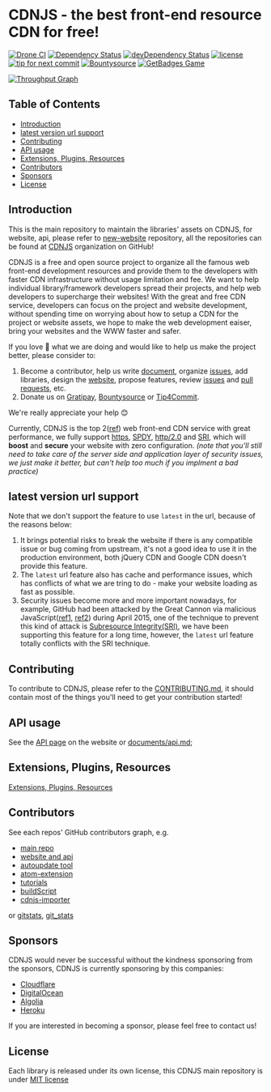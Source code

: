 # CDNJS - the best front-end resource CDN for free!

﻿[![Drone CI](https://ci.cdnjs.com/api/badges/cdnjs/cdnjs/status.svg?branch=master)](https://ci.cdnjs.com/cdnjs/cdnjs)
﻿[![Dependency Status](https://david-dm.org/cdnjs/cdnjs.svg?theme=shields.io)](https://david-dm.org/cdnjs/cdnjs) [![devDependency Status](https://david-dm.org/cdnjs/cdnjs/dev-status.svg?theme=shields.io)](https://david-dm.org/cdnjs/cdnjs#info=devDependencies)
﻿[![license](https://img.shields.io/badge/license-MIT-brightgreen.svg?style=flat)](https://github.com/cdnjs/cdnjs/blob/master/MIT-LICENSE)
﻿[![tip for next commit](https://tip4commit.com/projects/919.svg)](https://tip4commit.com/github/cdnjs/cdnjs) [![Bountysource](https://www.bountysource.com/badge/team?team_id=11914&style=bounties_posted)](https://www.bountysource.com/teams/cdnjs/bounties?utm_source=cdnjs&utm_medium=shield&utm_campaign=bounties_posted)
[![GetBadges Game](https://cdnjs-cdnjs.getbadges.io/shield/company/cdnjs-cdnjs)](https://cdnjs-cdnjs.getbadges.io/?ref=shield-game)

[![Throughput Graph](https://graphs.waffle.io/cdnjs/cdnjs/throughput.svg)](https://waffle.io/cdnjs/cdnjs/metrics/throughput)

<!-- START doctoc generated TOC please keep comment here to allow auto update -->
<!-- DON'T EDIT THIS SECTION, INSTEAD RE-RUN doctoc TO UPDATE -->
## Table of Contents

- [Introduction](#introduction)
- [latest version url support](#latest-version-url-support)
- [Contributing](#contributing)
- [API usage](#api-usage)
- [Extensions, Plugins, Resources](#extensions-plugins-resources)
- [Contributors](#contributors)
- [Sponsors](#sponsors)
- [License](#license)

<!-- END doctoc generated TOC please keep comment here to allow auto update -->

## Introduction

This is the main repository to maintain the libraries' assets on CDNJS, for website, api, please refer to [new-website](https://github.com/cdnjs/new-website) repository, all the repositories can be found at [CDNJS](https://github.com/cdnjs/) organization on GitHub!

CDNJS is a free and open source project to organize all the famous web front-end development resources and provide them to the developers with faster CDN infrastructure without usage limitation and fee. We want to help individual library/framework developers spread their projects, and help web developers to supercharge their websites! With the great and free CDN service, developers can focus on the project and website development, without spending time on worrying about how to setup a CDN for the project or website assets, we hope to make the web development eaiser, bring your websites and the WWW faster and safer.

If you love 💖 what we are doing and would like to help us make the project better, please consider to:

1. Become a contributor, help us write [document](https://github.com/cdnjs/cdnjs/tree/master/documents), organize [issues](https://github.com/cdnjs/cdnjs/issues), add libraries, design the [website](https://github.com/cdnjs/new-website), propose features, review [issues](https://github.com/cdnjs/cdnjs/issues) and [pull requests](https://github.com/cdnjs/cdnjs/pulls), etc.
2. Donate us on [Gratipay](https://gratipay.com/cdnjs/), [Bountysource](https://www.bountysource.com/teams/cdnjs) or [Tip4Commit](https://tip4commit.com/github/cdnjs/cdnjs).

We're really appreciate your help 😊

Currently, CDNJS is the top 2([ref](https://w3techs.com/technologies/overview/content_delivery/all)) web front-end CDN service with great performance, we fully support [https](https://en.wikipedia.org/wiki/HTTPS), [SPDY](https://en.wikipedia.org/wiki/SPDY), [http/2.0](https://http2.github.io/) and [SRI](https://www.w3.org/TR/SRI/), which will **boost** and **secure** your website with zero configuration. *(note that you'll still need to take care of the server side and application layer of security issues, we just make it better, but can't help too much if you implment a bad practice)*

## latest version url support

Note that we don't support the feature to use `latest` in the url, because of the reasons below:

 1. It brings potential risks to break the website if there is any compatible issue or bug coming from upstream, it's not a good idea to use it in the production environment, both jQuery CDN and Google CDN doesn't provide this feature.
 2. The `latest` url feature also has cache and performance issues, which has conflicts of what we are tring to do - make your website loading as fast as possible.
 3. Security issues become more and more important nowadays, for example, GitHub had been attacked by the Great Cannon via malicious JavaScript([ref1](https://citizenlab.org/2015/04/chinas-great-cannon/), [ref2](https://arstechnica.com/security/2015/04/meet-great-cannon-the-man-in-the-middle-weapon-china-used-on-github/)) during April 2015, one of the technique to prevent this kind of attack is [Subresource Integrity(SRI)](https://developer.mozilla.org/en-US/docs/Web/Security/Subresource_Integrity), we have been supporting this feature for a long time, however, the `latest` url feature totally conflicts with the SRI technique.

## Contributing

To contribute to CDNJS, please refer to the [CONTRIBUTING.md](https://github.com/cdnjs/cdnjs/blob/master/CONTRIBUTING.md), it should contain most of the things you'll need to get your contribution started!

## API usage
See the [API page](https://cdnjs.com/api) on the website or [documents/api.md](documents/api.md);

## Extensions, Plugins, Resources

[Extensions, Plugins, Resources](https://github.com/cdnjs/cdnjs/wiki/Extensions%2C-Plugins%2C-Resources)

## Contributors

See each repos' GitHub contributors graph, e.g.
 - [main repo](https://github.com/cdnjs/cdnjs/graphs/contributors)
 - [website and api](https://github.com/cdnjs/new-website/graphs/contributors)
 - [autoupdate tool](https://github.com/cdnjs/autoupdate/graphs/contributors)
 - [atom-extension](https://github.com/cdnjs/atom-extension/graphs/contributors)
 - [tutorials](https://github.com/cdnjs/tutorials/graphs/contributors)
 - [buildScript](https://github.com/cdnjs/buildScript/graphs/contributors)
 - [cdnjs-importer](https://github.com/cdnjs/cdnjs-importer)

or [gitstats](https://github.com/cdnjs?utf8=✓&q=gitstats), [git_stats](https://github.com/cdnjs?utf8=✓&q=git_stats)

## Sponsors

CDNJS would never be successful without the kindness sponsoring from the sponsors, CDNJS is currently sponsoring by this companies:

 - [Cloudflare](https://www.cloudflare.com/?utm_source=cdnjs&utm_medium=link&utm_campaign=cdnjs)
 - [DigitalOcean](https://www.digitalocean.com/?utm_source=cdnjs&utm_medium=link&utm_campaign=cdnjs)
 - [Algolia](https://www.algolia.com/?utm_source=cdnjs&utm_medium=link&utm_campaign=cdnjs)
 - [Heroku](https://www.heroku.com/?utm_source=cdnjs&utm_medium=link&utm_campaign=cdnjs)

If you are interested in becoming a sponsor, please feel free to contact us!

## License
Each library is released under its own license, this CDNJS main repository is under [MIT license](LICENSE)
